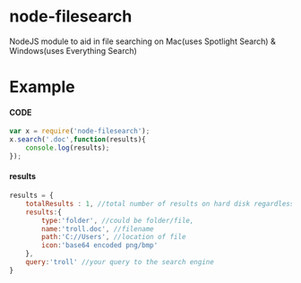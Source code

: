 node-filesearch
===============

NodeJS module to aid in file searching on Mac(uses Spotlight Search) &amp; Windows(uses Everything Search)

Example
===============
#### CODE

```javascript
var x = require('node-filesearch');
x.search('.doc',function(results){
	console.log(results);
});
```
#### results

```javascript
results = {
	totalResults : 1, //total number of results on hard disk regardless of max result limit
	results:{
		type:'folder', //could be folder/file,
		name:'troll.doc', //filename
		path:'C://Users', //location of file
		icon:'base64 encoded png/bmp'
	},
	query:'troll' //your query to the search engine
}
```
